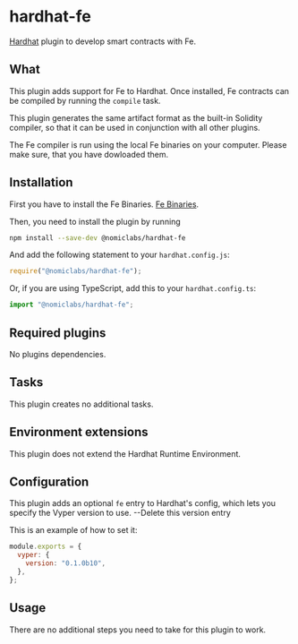 # hardhat-fe


[Hardhat](https://hardhat.org) plugin to develop smart contracts with Fe.

## What

This plugin adds support for Fe to Hardhat. Once installed, Fe contracts can be compiled by running the `compile` task.

This plugin generates the same artifact format as the built-in Solidity compiler, so that it can be used in conjunction with all other plugins.

The Fe compiler is run using the local Fe binaries on your computer. Please make sure, that you have dowloaded them. 

## Installation

First you have to install the Fe Binaries. [Fe Binaries](http://fe.ethereum.org/).

Then, you need to install the plugin by running

```bash
npm install --save-dev @nomiclabs/hardhat-fe
```

And add the following statement to your `hardhat.config.js`:

```js
require("@nomiclabs/hardhat-fe");
```

Or, if you are using TypeScript, add this to your `hardhat.config.ts`:

```js
import "@nomiclabs/hardhat-fe";
```

## Required plugins

No plugins dependencies.

## Tasks

This plugin creates no additional tasks.

## Environment extensions

This plugin does not extend the Hardhat Runtime Environment.

## Configuration

This plugin adds an optional `fe` entry to Hardhat's config, which lets you specify the Vyper version to use. --Delete this version entry

This is an example of how to set it:

```js
module.exports = {
  vyper: {
    version: "0.1.0b10",
  },
};
```

## Usage

There are no additional steps you need to take for this plugin to work.
